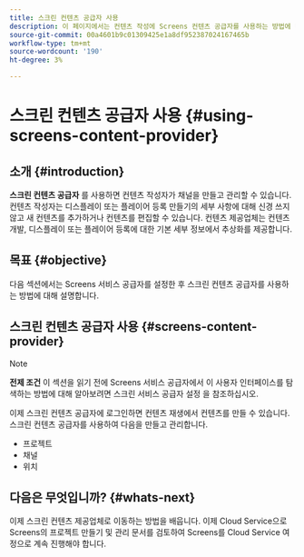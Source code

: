```yaml
---
title: 스크린 컨텐츠 공급자 사용
description: 이 페이지에서는 컨텐츠 작성에 Screens 컨텐츠 공급자를 사용하는 방법에 대해 설명합니다.
source-git-commit: 00a4601b9c01309425e1a8df952387024167465b
workflow-type: tm+mt
source-wordcount: '190'
ht-degree: 3%

---
```



# 스크린 컨텐츠 공급자 사용 {#using-screens-content-provider}

## 소개 {#introduction}

**스크린 컨텐츠 공급자** 를 사용하면 컨텐츠 작성자가 채널을 만들고 관리할 수 있습니다. 컨텐츠 작성자는 디스플레이 또는 플레이어 등록 만들기의 세부 사항에 대해 신경 쓰지 않고 새 컨텐츠를 추가하거나 컨텐츠를 편집할 수 있습니다. 컨텐츠 제공업체는 컨텐츠 개발, 디스플레이 또는 플레이어 등록에 대한 기본 세부 정보에서 추상화를 제공합니다.

## 목표 {#objective}

다음 섹션에서는 Screens 서비스 공급자를 설정한 후 스크린 컨텐츠 공급자를 사용하는 방법에 대해 설명합니다.

## 스크린 컨텐츠 공급자 사용 {#screens-content-provider}

>[!NOTE]
>**전제 조건**
>이 섹션을 읽기 전에 Screens 서비스 공급자에서 이 사용자 인터페이스를 탐색하는 방법에 대해 알아보려면 스크린 서비스 공급자 설정 을 참조하십시오.

이제 스크린 컨텐츠 공급자에 로그인하면 컨텐츠 재생에서 컨텐츠를 만들 수 있습니다. 스크린 컨텐츠 공급자를 사용하여 다음을 만들고 관리합니다.

* 프로젝트
* 채널
* 위치

## 다음은 무엇입니까? {#whats-next}

이제 스크린 컨텐츠 제공업체로 이동하는 방법을 배웁니다. 이제 Cloud Service으로 Screens의 프로젝트 만들기 및 관리 문서를 검토하여 Screens를 Cloud Service 여정으로 계속 진행해야 합니다.


